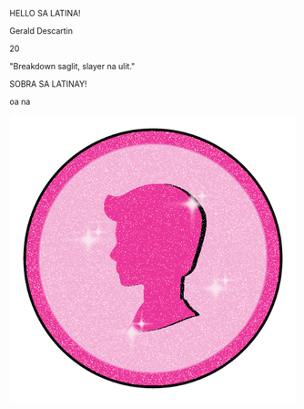 
HELLO SA LATINA!

Gerald Descartin

20

"Breakdown saglit, slayer na ulit."

SOBRA SA LATINAY!

oa na

<img src="img/Asset 10jet5.png">